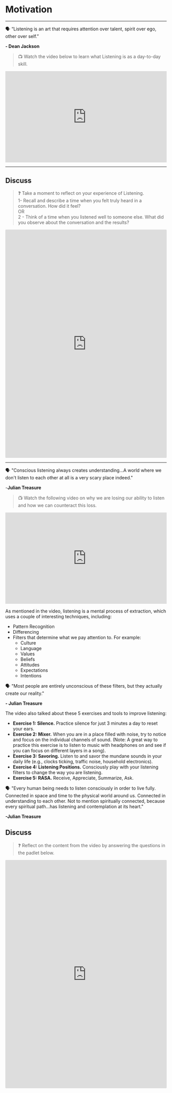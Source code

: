 # Motivation
---

<aside>

🗣️ “Listening is an art that requires attention over talent, spirit over ego, other over self.” 

**- Dean Jackson**

</aside>


> 📺 Watch the video below to learn what Listening is as a day-to-day skill.

<div style="position: relative; padding-bottom: 56.25%; height: 0;"><iframe src="https://www.youtube.com/embed/-BdbiZcNBXg?si=gw_so9xHP9-WfIcg"  title="YouTube video player" frameborder="0" allow="accelerometer; autoplay; clipboard-write; encrypted-media; gyroscope; picture-in-picture" allowfullscreen style="position: absolute; top: 0; left: 0; width: 100%; height: 100%;"></iframe></div>

---

## Discuss

> ❓ Take a moment to reflect on your experience of Listening.                                                                  
> 1- Recall and describe a time when you felt truly heard in a conversation. How did it feel?                                              
> OR                                                                                                                                            
> 2 - Think of a time when you listened well to someone else. What did you observe about the conversation and the results?

<div style="border:1px solid rgba(0,0,0,0.1);border-radius:2px;box-sizing:border-box;overflow:hidden;position:relative;width:100%;background:#F4F4F4"><iframe src="https://padlet.com/embed/5q8asrc2wwaes0w9" frameborder="0" allow="camera;microphone;geolocation" style="width:100%;height:708px;display:block;padding:0;margin:0"></iframe></div>

---

<aside>

🗣 "Conscious listening always creates understanding...A world where we don't listen to each other at all is a very scary place indeed."

-**Julian Treasure**

</aside>

> 📺 Watch the following video on why we are losing our ability to listen and how we can counteract this loss.

<div style="position: relative; padding-bottom: 56.25%; height: 0;"><iframe src="https://www.youtube.com/embed/cSohjlYQI2A?si=AAZZRqNH6JgAI-Ge" title="YouTube video player" frameborder="0" allow="accelerometer; autoplay; clipboard-write; encrypted-media; gyroscope; picture-in-picture" allowfullscreen style="position: absolute; top: 0; left: 0; width: 100%; height: 100%;"></iframe></div>

As mentioned in the video, listening is a mental process of extraction, which uses a couple of interesting techniques, including:

- Pattern Recognition
- Differencing
- Filters that determine what we pay attention to. For example:
    - Culture
    - Language
    - Values
    - Beliefs
    - Attitudes
    - Expectations
    - Intentions

<aside>

🗣 "Most people are entirely unconscious of these filters, but they actually create our reality."

**- Julian Treasure**

</aside>

The video also talked about these 5 exercises and tools to improve listening:

- **Exercise 1: Silence.** Practice silence for just 3 minutes a day to reset your ears.
- **Exercise 2: Mixer.** When you are in a place filled with noise, try to notice and focus on the individual channels of sound. (Note: A great way to practice this exercise is to listen to music with headphones on and see if you can focus on different layers in a song).
- **Exercise 3: Savoring.** Listen to and savor the mundane sounds in your daily life (e.g., clocks ticking, traffic noise, household electronics).
- **Exercise 4: Listening Positions.** Consciously play with your listening filters to change the way you are listening.
- **Exercise 5: RASA.** Receive, Appreciate, Summarize, Ask.

<aside>

🗣 "Every human being needs to listen consciously in order to live fully. Connected in space and time to the physical world around us. Connected in understanding to each other. Not to mention spiritually connected, because every spiritual path...has listening and contemplation at its heart."

**-Julian Treasure**

</aside>

## Discuss

> ❓ Reflect on the content from the video by answering the questions in the padlet below.

<div style="border:1px solid rgba(0,0,0,0.1);border-radius:2px;box-sizing:border-box;overflow:hidden;position:relative;width:100%;background:#F4F4F4"><iframe src="https://padlet.com/embed/se082iu51t6hto8n" frameborder="0" allow="camera;microphone;geolocation" style="width:100%;height:708px;display:block;padding:0;margin:0"></iframe></div>
